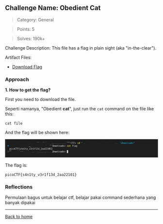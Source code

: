 ## Challenge Name: Obedient Cat
>Category: General

>Points: 5

>Solves: 190k+

Challenge Description: 
This file has a flag in plain sight (aka "in-the-clear").

Artifact Files:
* [Download Flag](https://mercury.picoctf.net/static/33996e32dce022205a6a36f69aba56f0/flag)

### Approach

**1. How to get the flag?**

First you need to download the file.

Seperti namanya, "Obedient **cat**", just run the ```cat``` command on the file like this:
```
cat file
```
And the flag will be shown here:

![flag](Obedient%20Cat-1.JPG)

The flag is:
```
picoCTF{s4n1ty_v3r1f13d_2aa22101}
```

### Reflections
Permulaan bagus untuk belajar ctf, belajar pakai command sederhana yang banyak dipakai
  

---
[Back to home](../Readme.md)
